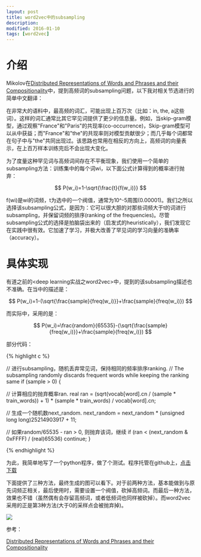 ```yaml
---
layout: post
title: word2vec中的subsampling
description: 
modified: 2016-01-10
tags: [word2vec]
---
```


# 介绍

Mikolov在[Distributed Representations of Words and Phrases and their Compositionality](https://papers.nips.cc/paper/5021-distributed-representations-of-words-and-phrases-and-their-compositionality.pdf)中，提到高频词的subsampling问题，以下我对相关节选进行的简单中文翻译：

在非常大的语料中，最高频的词汇，可能出现上百万次（比如：in, the, a这些词）。这样的词汇通常比其它罕见词提供了更少的信息量。例如，当skip-gram模型，通过观察"France"和"Paris"的共现率(co-occurrence)，Skip-gram模型可以从中获益；而"France"和"the"的共现率则对模型贡献很少；而几乎每个词都常在句子中与"the"共同出现过。该思路也常用在相反的方向上，高频词的向量表示，在上百万样本训练完后不会出现大变化。

为了度量这种罕见词与高频词间存在不平衡现象，我们使用一个简单的subsampling方法：训练集中的每个词wi，以下面公式计算得到的概率进行抛弃：

$$
P(w_i)=1-\sqrt{\frac{t}{f(w_i)}}
$$

f(wi)是wi的词频，t为选中的一个阀值，通常为10^-5周围(0.00001)。我们之所以选择该subsampling公式，是因为：它可以很大胆的对那些词频大于t的词进行subsampling，并保留词频的排序(ranking of the frequencies)。尽管subsampling公式的选择是拍脑袋出来的（启发式的heuristically），我们发现它在实践中很有效。它加速了学习，并极大改善了罕见词的学习向量的准确率（accuracy）。

# 具体实现

有道之前的<deep learning实战之word2vec>中，提到的该subsampling描述也不准确。在当中的描述是：

$$
P(w_i)=1-(\sqrt{\frac{sample}{freq(w_i)}}+\frac{sample}{freq(w_i)})
$$


而实际中，采用的是：

$$
P(w_i)=\frac{random}{65535}-(\sqrt{\frac{sample}{freq(w_i)}}+\frac{sample}{freq(w_i)})
$$

部分代码：

{% highlight c %}

// 进行subsampling，随机丢弃常见词，保持相同的频率排序ranking.
// The subsampling randomly discards frequent words while keeping the ranking same
if (sample > 0) {

  // 计算相应的抛弃概率ran.
  real ran = (sqrt(vocab[word].cn / (sample * train_words)) + 1) * (sample * train_words) / vocab[word].cn;

  // 生成一个随机数next_random.
  next_random = next_random * (unsigned long long)25214903917 + 11;

  // 如果random/65535 - ran > 0, 则抛弃该词，继续
  if (ran < (next_random & 0xFFFF) / (real)65536) 
      continue;
}

{% endhighlight %}

为此，我简单地写了一个python程序，做了个测试。程序托管在github上，[点击下载](https://github.com/d0evi1/word2vec_insight/blob/master/subsampling.py)

下面提供了三种方法，最终生成的图可以看下。对于前两种方法，基本能做到与原先词频正相关，最后使用时，需要设置一个阀值，砍掉高频词。而最后一种方法，效果也不错（虽然偶有会存留高频词，或者低频词也同样被砍掉）。而word2vec采用的正是第3种方法(大于0的采样点会被抛弃掉)。

<img src="http://pic.yupoo.com/wangdren23/G7O9UJ6m/medish.jpg">

参考：

[Distributed Representations of Words and Phrases and their Compositionality](https://papers.nips.cc/paper/5021-distributed-representations-of-words-and-phrases-and-their-compositionality.pdf)
